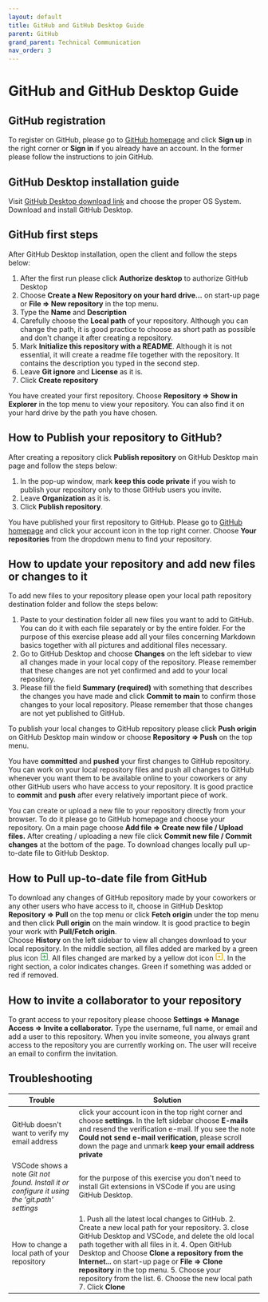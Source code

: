 ```yaml
---
layout: default
title: GitHub and GitHub Desktop Guide
parent: GitHub
grand_parent: Technical Communication
nav_order: 3
---
```


GitHub and GitHub Desktop Guide
===============================

## GitHub registration

To register on GitHub, please go to [GitHub homepage](https://github.com) and click **Sign up** in the right corner or **Sign in** if you already have an account. In the former please follow the instructions to join GitHub.

## GitHub Desktop installation guide
Visit [GitHub Desktop download link](https://desktop.github.com) and choose the proper OS System. Download and install GitHub Desktop. 

## GitHub first steps
After GitHub Desktop installation, open the client and follow the steps below:
1. After the first run please click **Authorize desktop** to authorize GitHub Desktop 
2. Choose **Create a New Repository on your hard drive...** on start-up page or **File => New repository** in the top menu.
3. Type the **Name** and **Description**
4. Carefully choose the **Local path** of your repository. Although you can change the path, it is good practice to choose as short path as possible and don't change it after creating a repository. 
5. Mark **Initialize this repository with a README**. Although it is not essential, it will create a readme file together with the repository. It contains the description you typed in the second step.
6. Leave **Git ignore** and **License** as it is.
7. Click **Create repository**

You have created your first repository. Choose **Repository => Show in Explorer** in the top menu to view your repository. You can also find it on your hard drive by the path you have chosen. 

## How to Publish your repository to GitHub?
After creating a repository click **Publish repository** on GitHub Desktop main page and follow the steps below:
1. In the pop-up window, mark **keep this code private** if you wish to publish your repository only to those GitHub users you invite.
2. Leave **Organization** as it is.
3. Click **Publish repository**.

You have published your first repository to GitHub. Please go to [GitHub homepage](https://github.com) and click your account icon in the top right corner. Choose **Your repositories** from the dropdown menu to find your repository. 

## How to update your repository and add new files or changes to it  
To add new files to your repository please open your local path repository destination folder and follow the steps below:

1. Paste to your destination folder all new files you want to add to GitHub. You can do it with each file separately or by the entire folder. 
For the purpose of this exercise please add all your files concerning Markdown basics together with all pictures and additional files necessary.
2. Go to GitHub Desktop and choose **Changes** on the left sidebar to view all changes made in your local copy of the repository. Please remember that these changes are not yet confirmed and add to your local repository.
3. Please fill the field **Summary (required)** with something that describes the changes you have made and click **Commit to main** to confirm those changes to your local repository. Please remember that those changes are not yet published to GitHub.

To publish your local changes to GitHub repository please click **Push origin** on GitHub Desktop main window or choose **Repository => Push** on the top menu.

You have **committed** and **pushed** your first changes to GitHub repository. You can work on your local repository files and push all changes to GitHub whenever you want them to be available online to your coworkers or any other GitHub users who have access to your repository. It is good practice to **commit** and **push** after every relatively important piece of work.

You can create or upload a new file to your repository directly from your browser. To do it please go to GitHub homepage and choose your repository. On a main page choose **Add file => Create new file / Upload files.** After creating / uploading a new file click **Commit new file / Commit changes** at the bottom of the page. To download changes locally pull up-to-date file to GitHub Desktop.

## How to Pull up-to-date file from GitHub
To download any changes of GitHub repository made by your coworkers or any other users who have access to it, choose in GitHub Desktop **Repository => Pull** on the top menu or click **Fetch origin** under the top menu and then click **Pull origin** on the main window. It is good practice to begin your work with **Pull/Fetch origin**.  
Choose **History** on the left sidebar to view all changes download to your local repository. In the middle section, all files added are marked by a green plus icon ![Green plus icon](../../images/plusIco.png). All files changed are marked by a yellow dot icon ![Yellow dot icon](../../images/changesIco.png). In the right section, a color indicates changes. Green if something was added or red if removed.

## How to invite a collaborator to your repository
To grant access to your repository please choose **Settings => Manage Access => Invite a collaborator.** Type the username, full name, or email and add a user to this repository. When you invite someone, you always grant access to the repository you are currently working on. The user will receive an email to confirm the invitation. 

## Troubleshooting

| Trouble | Solution|
| ------- | ------- |
| GitHub doesn't want to verify my email address | click your account icon in the top right corner and choose **settings**. In the left sidebar choose **E-mails**  and resend the verification e-mail. If you see the note **Could not send e-mail verification**, please scroll down the page and unmark **keep your email address private** |
| VSCode shows a note *Git not found. Install it or configure it using the 'git.path' settings* | for the purpose of this exercise you don't need to install Git extensions in VSCode if you are using GitHub Desktop. |
| How to change a local path of your repository | 1. Push all the latest local changes to GitHub. 2. Create a new local path for your repository. 3. close GitHub Desktop and VSCode, and delete the old local path together with all files in it. 4. Open GitHub Desktop and Choose **Clone a repository from the Internet...** on start-up page or **File => Clone repository** in the top menu. 5. Choose your repository from the list. 6. Choose the new local path 7. Click **Clone**